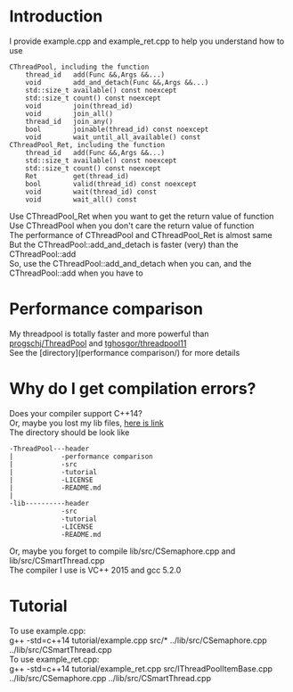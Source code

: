 # Introduction
I provide example.cpp and example_ret.cpp to help you understand how to use

	CThreadPool, including the function
		thread_id	add(Func &&,Args &&...)
		void		add_and_detach(Func &&,Args &&...)
		std::size_t	available() const noexcept
		std::size_t	count() const noexcept
		void		join(thread_id)
		void		join_all()
		thread_id	join_any()
		bool		joinable(thread_id) const noexcept
		void 		wait_until_all_available() const
	CThreadPool_Ret, including the function
		thread_id	add(Func &&,Args &&...)
		std::size_t	available() const noexcept
		std::size_t	count() const noexcept
		Ret			get(thread_id)
		bool		valid(thread_id) const noexcept
		void		wait(thread_id) const
		void 		wait_all() const
Use CThreadPool_Ret when you want to get the return value of function<br>
Use CThreadPool when you don't care the return value of function<br>
The performance of CThreadPool and CThreadPool_Ret is almost same<br>
But the CThreadPool::add_and_detach is faster (very) than the CThreadPool::add<br>
So, use the CThreadPool::add_and_detach when you can, and the CThreadPool::add when you have to
# Performance comparison
My threadpool is totally faster and more powerful than<br>
[progschj/ThreadPool](https://github.com/progschj/ThreadPool)
and [tghosgor/threadpool11](https://github.com/tghosgor/threadpool11)<br>
See the [directory](performance comparison/) for more details
# Why do I get compilation errors?
Does your compiler support C++14?<br>
Or, maybe you lost my lib files, [here is link](https://github.com/Fdhvdu/lib)<br>
The directory should be look like

	-ThreadPool---header
	|            -performance comparison
	|            -src
	|            -tutorial
	|            -LICENSE
	|            -README.md
	|
	-lib----------header
	             -src
	             -tutorial
	             -LICENSE
	             -README.md
Or, maybe you forget to compile lib/src/CSemaphore.cpp and lib/src/CSmartThread.cpp<br>
The compiler I use is VC++ 2015 and gcc 5.2.0
# Tutorial
To use example.cpp:<br>
g++ -std=c++14 tutorial/example.cpp src/* ../lib/src/CSemaphore.cpp ../lib/src/CSmartThread.cpp<br>
To use example_ret.cpp:<br>
g++ -std=c++14 tutorial/example_ret.cpp src/IThreadPoolItemBase.cpp ../lib/src/CSemaphore.cpp ../lib/src/CSmartThread.cpp
